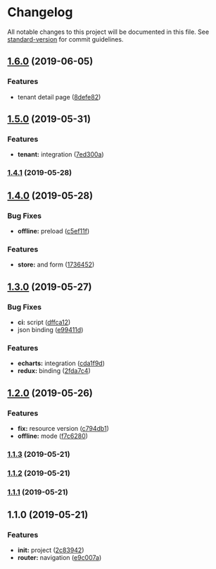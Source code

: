 # Changelog

All notable changes to this project will be documented in this file. See [standard-version](https://github.com/conventional-changelog/standard-version) for commit guidelines.

## [1.6.0](https://github.com/Soontao/PDISolutionCenterFront/compare/v1.5.0...v1.6.0) (2019-06-05)


### Features

* tenant detail page ([8defe82](https://github.com/Soontao/PDISolutionCenterFront/commit/8defe82))



## [1.5.0](https://github.com/Soontao/PDISolutionCenterFront/compare/v1.4.1...v1.5.0) (2019-05-31)


### Features

* **tenant:** integration ([7ed300a](https://github.com/Soontao/PDISolutionCenterFront/commit/7ed300a))



### [1.4.1](https://github.com/Soontao/PDISolutionCenterFront/compare/v1.4.0...v1.4.1) (2019-05-28)



## [1.4.0](https://github.com/Soontao/PDISolutionCenterFront/compare/v1.3.0...v1.4.0) (2019-05-28)


### Bug Fixes

* **offline:** preload ([c5ef11f](https://github.com/Soontao/PDISolutionCenterFront/commit/c5ef11f))


### Features

* **store:** and form ([1736452](https://github.com/Soontao/PDISolutionCenterFront/commit/1736452))



## [1.3.0](https://github.com/Soontao/PDISolutionCenterFront/compare/v1.2.0...v1.3.0) (2019-05-27)


### Bug Fixes

* **ci:** script ([dffca12](https://github.com/Soontao/PDISolutionCenterFront/commit/dffca12))
* json binding ([e99411d](https://github.com/Soontao/PDISolutionCenterFront/commit/e99411d))


### Features

* **echarts:** integration ([cda1f9d](https://github.com/Soontao/PDISolutionCenterFront/commit/cda1f9d))
* **redux:** binding ([2fda7c4](https://github.com/Soontao/PDISolutionCenterFront/commit/2fda7c4))



## [1.2.0](https://github.com/Soontao/PDISolutionCenterFront/compare/v1.1.3...v1.2.0) (2019-05-26)


### Features

* **fix:** resource version ([c794db1](https://github.com/Soontao/PDISolutionCenterFront/commit/c794db1))
* **offline:** mode ([f7c6280](https://github.com/Soontao/PDISolutionCenterFront/commit/f7c6280))



### [1.1.3](https://github.com/Soontao/PDISolutionCenterFront/compare/v1.1.2...v1.1.3) (2019-05-21)



### [1.1.2](https://github.com/Soontao/PDISolutionCenterFront/compare/v1.1.1...v1.1.2) (2019-05-21)



### [1.1.1](https://github.com/Soontao/PDISolutionCenterFront/compare/v1.1.0...v1.1.1) (2019-05-21)



## 1.1.0 (2019-05-21)


### Features

* **init:** project ([2c83942](https://github.com/Soontao/PDISolutionCenterFront/commit/2c83942))
* **router:** navigation ([e9c007a](https://github.com/Soontao/PDISolutionCenterFront/commit/e9c007a))
